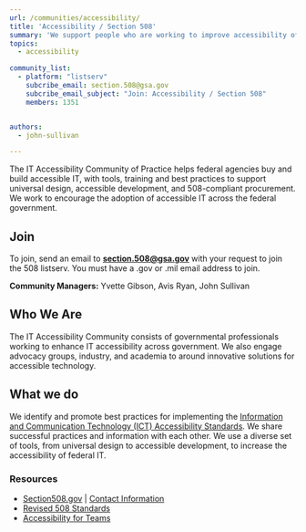 ```yaml
---
url: /communities/accessibility/
title: 'Accessibility / Section 508'
summary: 'We support people who are working to improve accessibility of information technology.'
topics:
  - accessibility

community_list:
  - platform: "listserv"
    subcribe_email: section.508@gsa.gov
    subcribe_email_subject: "Join: Accessibility / Section 508"
    members: 1351


authors:
  - john-sullivan

---
```


The IT Accessibility Community of Practice helps federal agencies buy and build accessible IT, with tools, training and best practices to support universal design, accessible development, and 508-compliant procurement. We work to encourage the adoption of accessible IT across the federal government.


## Join
To join, send an email to [**section.508@gsa.gov**](mailto:section.508@gsa.gov) with your request to join the 508 listserv. You must have a .gov or .mil email address to join.


**Community Managers:** Yvette Gibson, Avis Ryan, John Sullivan


## Who We Are

The IT Accessibility Community consists of governmental professionals working to enhance IT accessibility across government. We also engage advocacy groups, industry, and academia to around innovative solutions for accessible technology.


## What we do
We identify and promote best practices for implementing the [Information and Communication Technology (ICT) Accessibility Standards](https://www.access-board.gov/guidelines-and-standards/communications-and-it/about-the-ict-refresh/final-rule/text-of-the-standards-and-guidelines). We share successful practices and information with each other. We use a diverse set of tools, from universal design to accessible development, to increase the accessibility of federal IT.


### Resources
- [Section508.gov](https://www.section508.gov) | [Contact Information](https://www.section508.gov/content/contact-us)
- [Revised 508 Standards](https://www.access-board.gov/guidelines-and-standards/communications-and-it/about-the-ict-refresh/final-rule/text-of-the-standards-and-guidelines)
- [Accessibility for Teams](https://accessibility.digital.gov)

